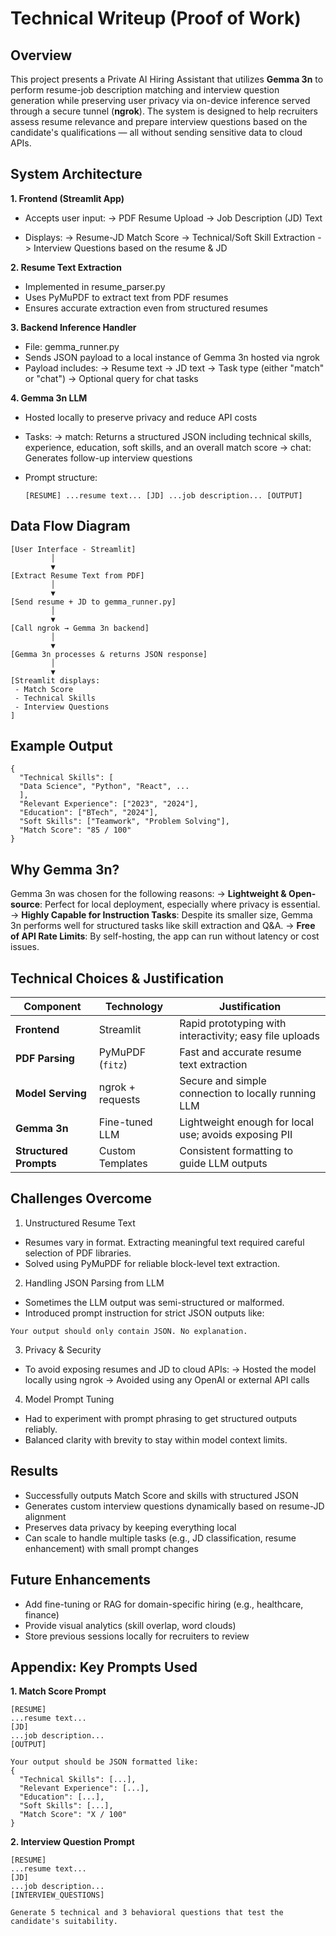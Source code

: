 # Technical Writeup (Proof of Work)

## Overview
This project presents a Private AI Hiring Assistant that utilizes **Gemma 3n** to perform resume-job description matching and interview question generation while 
preserving user privacy via on-device inference served through a secure tunnel (**ngrok**). The system is designed to help recruiters assess resume relevance and 
prepare interview questions based on the candidate's qualifications — all without sending sensitive data to cloud APIs.

## System Architecture
**1. Frontend (Streamlit App)**
- Accepts user input:
     -> PDF Resume Upload
     -> Job Description (JD) Text

- Displays:
     -> Resume-JD Match Score
     -> Technical/Soft Skill Extraction
     -> Interview Questions based on the resume & JD
  
**2. Resume Text Extraction**
- Implemented in resume_parser.py
- Uses PyMuPDF to extract text from PDF resumes
- Ensures accurate extraction even from structured resumes

**3. Backend Inference Handler**
- File: gemma_runner.py
- Sends JSON payload to a local instance of Gemma 3n hosted via ngrok
- Payload includes:
     -> Resume text
     -> JD text
     -> Task type (either "match" or "chat")
     -> Optional query for chat tasks

**4. Gemma 3n LLM**
- Hosted locally to preserve privacy and reduce API costs
- Tasks:
     -> match: Returns a structured JSON including technical skills, experience, education, soft skills, and an overall match score
     -> chat: Generates follow-up interview questions
- Prompt structure:
  
  `
  [RESUME]
...resume text...
[JD]
...job description...
[OUTPUT]
  `
  
## Data Flow Diagram
```
[User Interface - Streamlit]
         │
         ▼
[Extract Resume Text from PDF]
         │
         ▼
[Send resume + JD to gemma_runner.py]
         │
         ▼
[Call ngrok → Gemma 3n backend]
         │
         ▼
[Gemma 3n processes & returns JSON response]
         │
         ▼
[Streamlit displays:
 - Match Score
 - Technical Skills
 - Interview Questions
]
```

## Example Output

```
{
  "Technical Skills": [
  "Data Science", "Python", "React", ...
  ],
  "Relevant Experience": ["2023", "2024"],
  "Education": ["BTech", "2024"],
  "Soft Skills": ["Teamwork", "Problem Solving"],
  "Match Score": "85 / 100"
}
```

## Why Gemma 3n?
Gemma 3n was chosen for the following reasons:
-> **Lightweight & Open-source**: Perfect for local deployment, especially where privacy is essential.
-> **Highly Capable for Instruction Tasks**: Despite its smaller size, Gemma 3n performs well for structured tasks like skill extraction and Q&A.
-> **Free of API Rate Limits**: By self-hosting, the app can run without latency or cost issues.

## Technical Choices & Justification

| Component              | Technology       | Justification                                           |
| ---------------------- | ---------------- | ------------------------------------------------------- |
| **Frontend**           | Streamlit        | Rapid prototyping with interactivity; easy file uploads |
| **PDF Parsing**        | PyMuPDF (`fitz`) | Fast and accurate resume text extraction                |
| **Model Serving**      | ngrok + requests | Secure and simple connection to locally running LLM     |
| **Gemma 3n**           | Fine-tuned LLM   | Lightweight enough for local use; avoids exposing PII   |
| **Structured Prompts** | Custom Templates | Consistent formatting to guide LLM outputs              |

## Challenges Overcome
 1. Unstructured Resume Text
- Resumes vary in format. Extracting meaningful text required careful selection of PDF libraries.
- Solved using PyMuPDF for reliable block-level text extraction.

2. Handling JSON Parsing from LLM
- Sometimes the LLM output was semi-structured or malformed.
- Introduced prompt instruction for strict JSON outputs like:

`
Your output should only contain JSON. No explanation.
`

3. Privacy & Security
- To avoid exposing resumes and JD to cloud APIs:
     -> Hosted the model locally using ngrok
     -> Avoided using any OpenAI or external API calls

4. Model Prompt Tuning
- Had to experiment with prompt phrasing to get structured outputs reliably.
- Balanced clarity with brevity to stay within model context limits.

## Results
- Successfully outputs Match Score and skills with structured JSON
- Generates custom interview questions dynamically based on resume-JD alignment
- Preserves data privacy by keeping everything local
- Can scale to handle multiple tasks (e.g., JD classification, resume enhancement) with small prompt changes

## Future Enhancements
- Add fine-tuning or RAG for domain-specific hiring (e.g., healthcare, finance)
- Provide visual analytics (skill overlap, word clouds)
- Store previous sessions locally for recruiters to review

## Appendix: Key Prompts Used

**1. Match Score Prompt**
```
[RESUME]
...resume text...
[JD]
...job description...
[OUTPUT]

Your output should be JSON formatted like:
{
  "Technical Skills": [...],
  "Relevant Experience": [...],
  "Education": [...],
  "Soft Skills": [...],
  "Match Score": "X / 100"
}
```

**2. Interview Question Prompt**
```
[RESUME]
...resume text...
[JD]
...job description...
[INTERVIEW_QUESTIONS]

Generate 5 technical and 3 behavioral questions that test the candidate's suitability.
```
